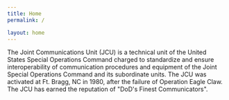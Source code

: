 ```yaml
---
title: Home
permalink: /

layout: home
---
```



The Joint Communications Unit (JCU) is a technical unit of the United States Special Operations Command charged to standardize and ensure interoperability of communication procedures and equipment of the Joint Special Operations Command and its subordinate units. The JCU was activated at Ft. Bragg, NC in 1980, after the failure of Operation Eagle Claw. The JCU has earned the reputation of "DoD's Finest Communicators".

